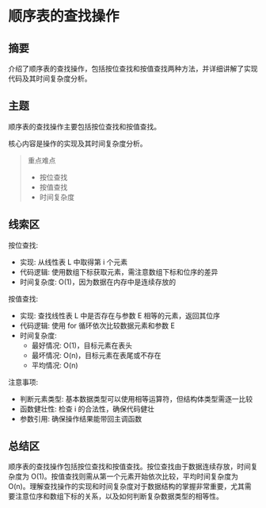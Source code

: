 # 顺序表的查找操作

## 摘要

介绍了顺序表的查找操作，包括按位查找和按值查找两种方法，并详细讲解了实现代码及其时间复杂度分析。

## 主题

顺序表的查找操作主要包括按位查找和按值查找。

核心内容是操作的实现及其时间复杂度分析。

> 重点难点
>
> - 按位查找
> - 按值查找
> - 时间复杂度

## 线索区

按位查找:

- 实现: 从线性表 L 中取得第 i 个元素
- 代码逻辑: 使用数组下标获取元素，需注意数组下标和位序的差异
- 时间复杂度: O(1)，因为数据在内存中是连续存放的

按值查找:

- 实现: 查找线性表 L 中是否存在与参数 E 相等的元素，返回其位序
- 代码逻辑: 使用 for 循环依次比较数据元素和参数 E
- 时间复杂度:
  - 最好情况: O(1)，目标元素在表头
  - 最坏情况: O(n)，目标元素在表尾或不存在
  - 平均情况: O(n)

注意事项:

- 判断元素类型: 基本数据类型可以使用相等运算符，但结构体类型需逐一比较
- 函数健壮性: 检查 i 的合法性，确保代码健壮
- 参数引用: 确保操作结果能带回主调函数

## 总结区

顺序表的查找操作包括按位查找和按值查找。按位查找由于数据连续存放，时间复杂度为 O(1)。按值查找则需从第一个元素开始依次比较，平均时间复杂度为 O(n)。理解查找操作的实现和时间复杂度对于数据结构的掌握非常重要，尤其需要注意位序和数组下标的关系，以及如何判断复杂数据类型的相等性。

